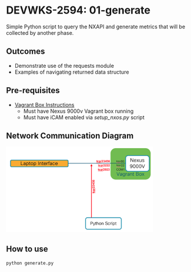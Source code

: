 # DEVWKS-2594: 01-generate

Simple Python script to query the NXAPI and generate metrics
that will be collected by another phase.

## Outcomes

- Demonstrate use of the requests module
- Examples of navigating returned data structure

## Pre-requisites

- [Vagrant Box Instructions](../../n9kv/README.md)
  - Must have Nexus 9000v Vagrant box running
  - Must have iCAM enabled via *setup_nxos.py* script

## Network Communication Diagram

<img src='images/Step01-Network-Communication.png' width='400px'>

## How to use

    python generate.py

